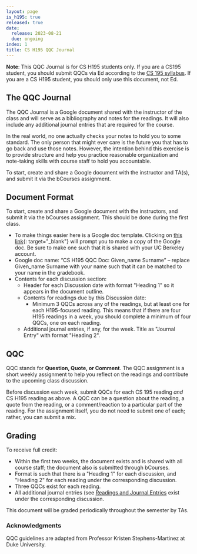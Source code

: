 ```yaml
---
layout: page
is_h195: true
released: true
date:
  release: 2023-08-21
  due: ongoing
index: 1
title: CS H195 QQC Journal
---
```


**Note**: This QQC Journal is for CS H195 students only. If you are a CS195 student, you should submit QQCs via Ed according to the [CS 195 syllabus]({{site.base_url}}/syllabus). If you are a CS H195 student, you should only use this document, not Ed.

## The QQC Journal

The QQC Journal is a Google document shared with the instructor of the class and will serve as a bibliography and notes for the readings. It will also include any additional journal entries that are required for the course.

In the real world, no one actually checks your notes to hold you to some standard. The only person that might ever care is the future you that has to go back and use those notes. However, the intention behind this exercise is to provide structure and help you practice reasonable organization and note-taking skills with course staff to hold you accountable.

To start, create and share a Google document with the instructor and TA(s), and submit it via the bCourses assignment.

## Document Format

To start, create and share a Google document with the instructors, and submit it via the bCourses assignment. This should be done during the first class.

* To make things easier here is a Google doc template. Clicking on [this link](https://docs.google.com/document/d/1G1onHxLNQz5iFWvwdUYCb0lVZItJSElk16_vzgqRHC8/copy){: target="_blank"} will prompt you to make a copy of the Google doc. Be sure to make one such that it is shared with your UC Berkeley account.
* Google doc name: “CS H195 QQC Doc: Given_name Surname” – replace Given_name Surname with your name such that it can be matched to your name in the gradebook.
* Contents for each discussion section:
  * Header for each Discussion date with format "Heading 1" so it appears in the document outline.
  * Contents for readings due by this Discussion date:
    * Minimum 3 QQCs across any of the readings, but at least one for each H195-focused reading. This means that if there are four H195 readings in a week, you should complete a minimum of four QQCs, one on each reading.
  * Additional journal entries, if any, for the week. Title as "Journal Entry" with format "Heading 2".

## QQC

QQC stands for **Question, Quote, or Comment**. The QQC assignment is a short weekly assignment to help you reflect on the readings and contribute to the upcoming class discussion.

Before discussion each week, submit QQCs for each CS 195 reading _and_ CS H195 reading as above. A QQC can be a question about the reading, a quote from the reading, or a comment/reaction to a particular part of the reading. For the assignment itself, you do not need to submit one of each; rather, you can submit a mix.

## Grading

To receive full credit:
* Within the first two weeks, the document exists and is shared with all course staff; the document also is submitted through bCourses.
* Format is such that there is a "Heading 1" for each discussion, and "Heading 2" for each reading under the corresponding discussion.
* Three QQCs exist for each reading.
* All additional journal entries (see [Readings and Journal Entries]({{site.base_url}}/discussion#cs-h195-readings-and-journal-entries) exist under the corresponding discussion.

This document will be graded periodically throughout the semester by TAs.

### Acknowledgments 

QQC guidelines are adapted from Professor Kristen Stephens-Martinez at Duke University.

